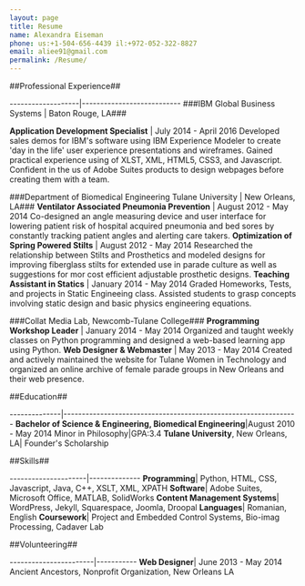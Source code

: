 ```yaml
---
layout: page
title: Resume
name: Alexandra Eiseman
phone: us:+1-504-656-4439 il:+972-052-322-8827
email: aliee91@gmail.com
permalink: /Resume/
---
```


##Professional Experience##

-------------------|---------------------------
###IBM Global Business Systems | Baton Rouge, LA###

**Application Development Specialist** | July 2014 - April 2016
Developed sales demos for IBM's software using IBM Experience Modeler to create 'day in the life' 
user experience presentations and wireframes. Gained practical experience using of XLST, XML, HTML5, CSS3, and Javascript. 
Confident in the us of Adobe Suites products to design webpages before creating them with a team.

###Department of Biomedical Engineering Tulane University | New Orleans, LA###
**Ventilator Associated Pneumonia Prevention** | August 2012 - May 2014
Co-designed an angle measuring device and user interface for lowering patient risk of hospital acquired pneumonia and bed sores by constantly tracking patient angles and alerting care takers.
**Optimization of Spring Powered Stilts** | August 2012 - May 2014
Researched the relationship between Stilts and Prosthetics and modeled designs for improving fiberglass stilts for extended use in parade culture as well as suggestions for mor cost efficient adjustable prosthetic designs.
**Teaching Assistant in Statics** | January 2014 - May 2014
Graded Homeworks, Tests, and projects in Static Engineeing class. Assisted students to grasp concepts involving static design and basic physics engineering equations.

###Collat Media Lab, Newcomb-Tulane College###
**Programming Workshop Leader** | January 2014 - May 2014
Organized and taught weekly classes on Python programming and designed a web-based learning app using Python.
**Web Designer & Webmaster** | May 2013 - May 2014
Created and actively maintained the website for Tulane Women in Technology and organized an online archive of female parade groups in New Orleans and their web presence.

##Education##

--------------|----------------------------------------------------------------
**Bachelor of Science & Engineering, Biomedical Engineering**|August 2010 - May 2014
Minor in Philosophy|GPA:3.4
**Tulane University**, New Orleans, LA| Founder's Scholarship

##Skills##

---------------------|--------------
**Programming**| Python, HTML, CSS, Javascript, Java, C++, XSLT, XML, XPATH
**Software**| Adobe Suites, Microsoft Office, MATLAB, SolidWorks
**Content Management Systems**| WordPress, Jekyll, Squarespace, Joomla, Droopal
**Languages**| Romanian, English
**Coursework**| Project and Embedded Control Systems, Bio-imag Processing, Cadaver Lab

##Volunteering##

-----------------------|-----------
**Web Designer**| June 2013 - May 2014
Ancient Ancestors, Nonprofit Organization, New Orleans LA
